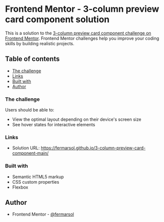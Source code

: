 # Frontend Mentor - 3-column preview card component solution

This is a solution to the [3-column preview card component challenge on Frontend Mentor](https://www.frontendmentor.io/challenges/3column-preview-card-component-pH92eAR2-). Frontend Mentor challenges help you improve your coding skills by building realistic projects. 

## Table of contents

- [The challenge](#the-challenge)
- [Links](#links)
- [Built with](#built-with)
- [Author](#author)

### The challenge

Users should be able to:

- View the optimal layout depending on their device's screen size
- See hover states for interactive elements

### Links

- Solution URL: https://fermarsol.github.io/3-column-preview-card-component-main/


### Built with

- Semantic HTML5 markup
- CSS custom properties
- Flexbox

## Author

- Frontend Mentor - [@fermarsol](https://www.frontendmentor.io/profile/fermarsol)

